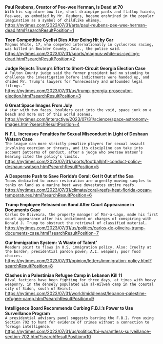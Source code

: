 **Paul Reubens, Creator of Pee-wee Herman, Is Dead at 70**\
`With his signature bow tie, short drainpipe pants and flattop hairdo, Pee-wee, as embodied by Mr. Reubens, became enshrined in the popular imagination as a symbol of childlike whimsy.`\
https://nytimes.com/2023/07/31/arts/paul-reubens-pee-wee-herman-dead.html?searchResultPosition=1

**Teen Competitive Cyclist Dies After Being Hit by Car**\
`Magnus White, 17, who competed internationally in cyclocross racing, was killed in Boulder County, Colo., the police said.`\
https://nytimes.com/2023/07/31/sports/magnus-white-us-cycling-dead.html?searchResultPosition=2

**Judge Rejects Trump’s Effort to Short-Circuit Georgia Election Case**\
`A Fulton County judge said the former president had no standing to challenge the investigation before indictments were handed up, and chided Mr. Trump’s lawyers for “unnecessary and unfounded legal filings.”`\
https://nytimes.com/2023/07/31/us/trump-georgia-prosecutor-election.html?searchResultPosition=3

**6 Great Space Images From July**\
`A star with two faces, boulders cast into the void, space junk on a beach and more out of this world scenes.`\
https://nytimes.com/interactive/2023/07/31/science/space-astronomy-images.html?searchResultPosition=4

**N.F.L. Increases Penalties for Sexual Misconduct in Light of Deshaun Watson Case**\
`The league can more strictly penalize players for sexual assault involving coercion or threats, and its discipline can take into account patterns of conduct, after a judge who oversaw Watson’s hearing cited the policy’s limits.`\
https://nytimes.com/2023/07/31/sports/football/nfl-conduct-policy-deshaun-watson.html?searchResultPosition=5

**A Desperate Push to Save Florida’s Coral: Get It Out of the Sea**\
`Teams dedicated to ocean restoration are urgently moving samples to tanks on land as a marine heat wave devastates entire reefs.`\
https://nytimes.com/2023/07/31/climate/coral-reefs-heat-florida-ocean-temperatures.html?searchResultPosition=6

**Trump Employee Released on Bond After Court Appearance in Documents Case**\
`Carlos De Oliveira, the property manager of Mar-a-Lago, made his first court appearance after his indictment on charges of conspiring with Donald J. Trump to obstruct the retrieval of classified material.`\
https://nytimes.com/2023/07/31/us/politics/carlos-de-oliveira-trump-documents-case.html?searchResultPosition=7

**Our Immigration System: ‘A Waste of Talent’**\
`Readers point to flaws in U.S. immigration policy. Also: Cruelty at the border; presidential pardon power; A.I. weapons; poor food choices.`\
https://nytimes.com/2023/07/31/opinion/letters/immigration-policy.html?searchResultPosition=8

**Clashes in a Palestinian Refugee Camp in Lebanon Kill 11**\
`Rival factions have been fighting for three days, at times with heavy weaponry, in the densely populated Ein al-Hilweh camp in the coastal city of Sidon, south of Beirut.`\
https://nytimes.com/2023/07/31/world/middleeast/lebanon-palestine-refugee-camp.html?searchResultPosition=9

**Intelligence Board Recommends Curbing F.B.I.’s Power to Use Surveillance Program**\
`A presidential advisory panel suggests barring the F.B.I. from using Section 702 to hunt for evidence of crimes without a connection to foreign intelligence.`\
https://nytimes.com/2023/07/31/us/politics/fbi-warantless-surveillance-section-702.html?searchResultPosition=10

